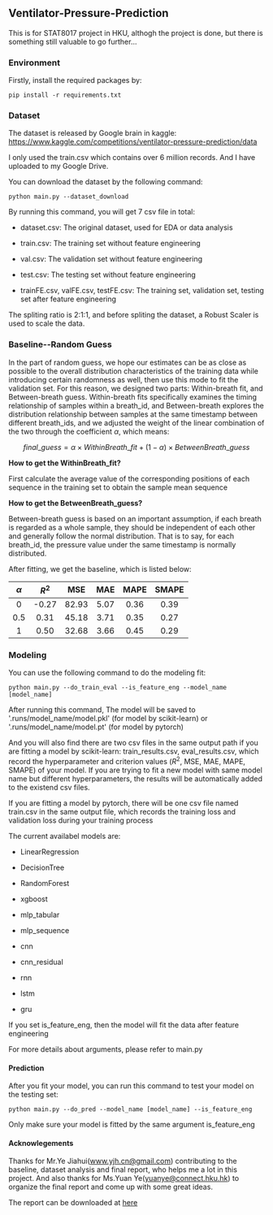 ## Ventilator-Pressure-Prediction

This is for STAT8017 project in HKU, althogh the project is done, but there is something still valuable to go further...

### Environment

Firstly, install the required packages by:

```
pip install -r requirements.txt
```

### Dataset

The dataset is released by Google brain in kaggle: https://www.kaggle.com/competitions/ventilator-pressure-prediction/data

I only used the train.csv which contains over 6 million records. And I have uploaded to my Google Drive.

You can download the dataset by the following command:

```
python main.py --dataset_download
```
By running this command, you will get 7 csv file in total:

* dataset.csv: The original dataset, used for EDA or data analysis

* train.csv: The training set without feature engineering 

* val.csv: The validation set without feature engineering

* test.csv: The testing set without feature engineering

* trainFE.csv, valFE.csv, testFE.csv: The training set, validation set, testing set after feature engineering

The spliting ratio is 2:1:1, and before spliting the dataset, a Robust Scaler is used to scale the data.

### Baseline--Random Guess

In the part of random guess, we hope our estimates can be as close as possible to the overall distribution characteristics of the training data while introducing certain randomness as well, then use this mode to fit the validation set. For this reason, we designed two parts: Within-breath fit, and Between-breath guess. Within-breath fits specifically examines the timing relationship of samples within a breath\_id, and Between-breath explores the distribution relationship between samples at the same timestamp between different breath\_ids, and we adjusted the weight of the linear combination of the two through the coefficient $\alpha$, which means:

$$
final\_{guess} = \alpha \times WithinBreath\_{fit} + (1-\alpha) \times BetweenBreath\_guess
$$

**How to get the WithinBreath\_fit?**

First calculate the average value of the corresponding positions of each sequence in the training set to obtain the sample mean sequence

**How to get the BetweenBreath\_guess?**

Between-breath guess is based on an important assumption, if each breath is regarded as a whole sample, they should be independent of each other and generally follow the normal distribution. That is to say, for each breath\_id, the pressure value under the same timestamp is normally distributed.

After fitting, we get the baseline, which is listed below:

|$\alpha$|$R^2$|MSE|MAE|MAPE|SMAPE|
|:---:|:---:|:---:|:---:|:---:|:---:|
|0|-0.27|82.93|5.07|0.36|0.39| 
|0.5|0.31|45.18|3.71|0.35|0.27| 
|1|0.50|32.68|3.66|0.45|0.29| 
  
### Modeling

You can use the following command to do the modeling fit:

```
python main.py --do_train_eval --is_feature_eng --model_name [model_name] 
```
After running this command, The model will be saved to '.runs/model_name/model.pkl' (for model by scikit-learn) or '.runs/model_name/model.pt' (for model by pytorch)

And you will also find there are two csv files in the same output path if you are fitting a model by scikit-learn: train_results.csv, eval_results.csv, which record the hyperparameter and criterion values ($R^2$, MSE, MAE, MAPE, SMAPE) of your model. If you are trying to fit a new model with same model name but different hyperparameters, the results will be automatically added to the existend csv files.

If you are fitting a model by pytorch, there will be one csv file named train.csv in the same output file, which records the training loss and validation loss during your training process

The current availabel models are:

* LinearRegression

* DecisionTree

* RandomForest

* xgboost

* mlp_tabular

* mlp_sequence

* cnn

* cnn_residual

* rnn

* lstm

* gru

If you set is_feature_eng, then the model will fit the data after feature engineering

For more details about arguments, please refer to main.py

#### Prediction

After you fit your model, you can run this command to test your model on the testing set:

```
python main.py --do_pred --model_name [model_name] --is_feature_eng
```

Only make sure your model is fitted by the same argument is_feature_eng

#### Acknowlegements

Thanks for Mr.Ye Jiahui(www.yjh.cn@gmail.com) contributing to the baseline, dataset analysis and final report, who helps me a lot in this project. And also thanks for Ms.Yuan Ye(yuanye@connect.hku.hk) to organize the final report and come up with some great ideas.

The report can be downloaded at [here](8017_group.pdf)
